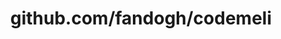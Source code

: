 ---
layout: post
title: github.com/fandogh/codemeli
categories: link
tags: [انگلیسی, گیت‌هاب, برنامه‌نویسی]
---
